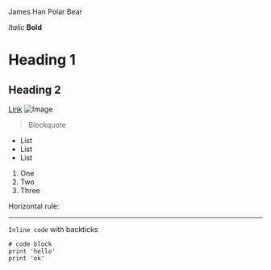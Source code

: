 James Han
Polar Bear

*Italic*
**Bold**
# Heading 1
## Heading 2
[Link](https://youtube.com)
![Image](https://asiasociety.org/sites/default/files/styles/1200w/public/K/korean-flag.jpg)
> Blockquote
* List
* List
* List
1. One
2. Two
3. Three

Horizontal rule:

___
`Inline code` with backticks
```
# code block 
print 'hello'
print 'ok'
```
